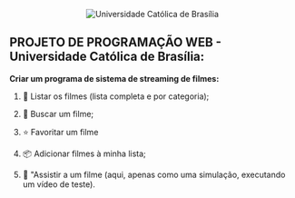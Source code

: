 <p align="center">
  <img src="assets/logo_ucb.jpg" alt="Universidade Católica de Brasília">
</p>

## PROJETO DE PROGRAMAÇÃO WEB - Universidade Católica de Brasília:

**Criar um programa de sistema de streaming de filmes:**

1. 🤖 Listar os filmes (lista completa e por categoria);

2. 🔭 Buscar um filme;

3. ⭐ Favoritar um filme

4. 📦 Adicionar filmes à minha lista;

5. 🎥 "Assistir a um filme (aqui, apenas como uma simulação, executando um vídeo de teste).
